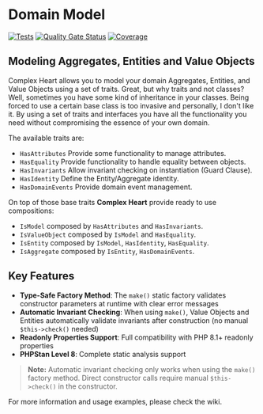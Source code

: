# Domain Model

[![Tests](https://github.com/ComplexHeart/php-domain-model/actions/workflows/test.yml/badge.svg)](https://github.com/ComplexHeart/php-domain-model/actions/workflows/test.yml)
[![Quality Gate Status](https://sonarcloud.io/api/project_badges/measure?project=ComplexHeart_php-domain-model&metric=alert_status)](https://sonarcloud.io/summary/new_code?id=ComplexHeart_php-domain-model)
[![Coverage](https://sonarcloud.io/api/project_badges/measure?project=ComplexHeart_php-domain-model&metric=coverage)](https://sonarcloud.io/summary/new_code?id=ComplexHeart_php-domain-model)

## Modeling Aggregates, Entities and Value Objects

Complex Heart allows you to model your domain Aggregates, Entities, and Value Objects using a set of traits. Great, but
why traits and not classes? Well, sometimes you have some kind of inheritance in your classes. Being forced to use a
certain base class is too invasive and personally, I don't like it. By using a set of traits and interfaces you have all
the functionality you need without compromising the essence of your own domain.

The available traits are:

- `HasAttributes` Provide some functionality to manage attributes.
- `HasEquality` Provide functionality to handle equality between objects.
- `HasInvariants` Allow invariant checking on instantiation (Guard Clause).
- `HasIdentity` Define the Entity/Aggregate identity.
- `HasDomainEvents` Provide domain event management.

On top of those base traits **Complex Heart** provide ready to use compositions:

- `IsModel` composed by `HasAttributes` and `HasInvariants`.
- `IsValueObject` composed by `IsModel` and `HasEquality`.
- `IsEntity` composed by `IsModel`, `HasIdentity`, `HasEquality`.
- `IsAggregate` composed by `IsEntity`, `HasDomainEvents`.

## Key Features

- **Type-Safe Factory Method**: The `make()` static factory validates constructor parameters at runtime with clear error messages
- **Automatic Invariant Checking**: When using `make()`, Value Objects and Entities automatically validate invariants after construction (no manual `$this->check()` needed)
- **Readonly Properties Support**: Full compatibility with PHP 8.1+ readonly properties
- **PHPStan Level 8**: Complete static analysis support

> **Note:** Automatic invariant checking only works when using the `make()` factory method. Direct constructor calls require manual `$this->check()` in the constructor.

For more information and usage examples, please check the wiki.
